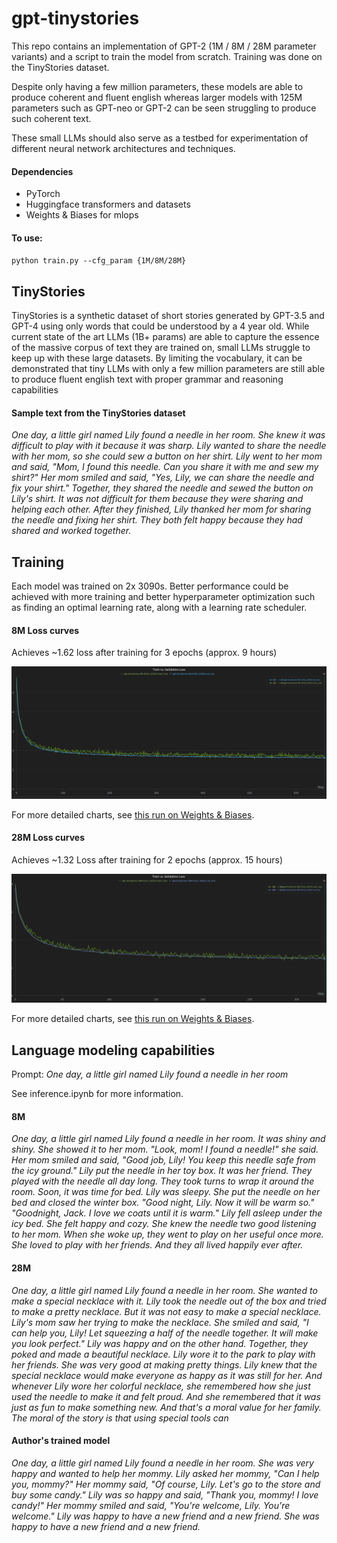 # gpt-tinystories

This repo contains an implementation of GPT-2 (1M / 8M / 28M parameter variants) and a script to train the model from scratch. 
Training was done on the TinyStories dataset.

Despite only having a few million parameters, these models are able to produce coherent and fluent english whereas larger models with 125M parameters such as GPT-neo or GPT-2 can be seen struggling to produce such coherent text.

These small LLMs should also serve as a testbed for experimentation of different neural network architectures and techniques.

#### Dependencies
- PyTorch
- Huggingface transformers and datasets
- Weights & Biases for mlops
#### To use:
`python train.py --cfg_param {1M/8M/28M}`
  
## TinyStories
TinyStories is a synthetic dataset of short stories generated by GPT-3.5 and GPT-4 using only words that could be understood by a 4 year old.
While current state of the art LLMs (1B+ params) are able to capture the essence of the massive corpus of text they are trained on, small LLMs struggle to keep up with these large datasets.
By limiting the vocabulary, it can be demonstrated that tiny LLMs with only a few million parameters are still able to produce fluent english text with proper grammar and reasoning capabilities 

#### Sample text from the TinyStories dataset
*One day, a little girl named Lily found a needle in her room. She knew it was difficult to play with it because it was sharp. Lily wanted to share the needle with her mom, so she could sew a button on her shirt. Lily went to her mom and said, "Mom, I found this needle. Can you share it with me and sew my shirt?" Her mom smiled and said, "Yes, Lily, we can share the needle and fix your shirt." Together, they shared the needle and sewed the button on Lily's shirt. It was not difficult for them because they were sharing and helping each other. After they finished, Lily thanked her mom for sharing the needle and fixing her shirt. They both felt happy because they had shared and worked together.*

## Training
Each model was trained on 2x 3090s.
Better performance could be achieved with more training and better hyperparameter optimization such as finding an optimal learning rate, along with a learning rate scheduler.
#### 8M Loss curves
Achieves ~1.62 loss after training for 3 epochs (approx. 9 hours)

![](imgs/8mloss.png)

For more detailed charts, see [this run on Weights & Biases](https://wandb.ai/rayv/gpt-tinystories/runs/gpwuw85c?workspace=user-rayv).

#### 28M Loss curves
Achieves ~1.32 Loss after training for 2 epochs (approx. 15 hours)

![](imgs/28mloss.png)

For more detailed charts, see [this run on Weights & Biases](https://wandb.ai/rayv/gpt-tinystories/runs/af67cqi3?workspace=user-rayv).


## Language modeling capabilities
Prompt: *One day, a little girl named Lily found a needle in her room*

See inference.ipynb for more information.
#### 8M
*One day, a little girl named Lily found a needle in her room. It was shiny and shiny. She showed it to her mom. "Look, mom! I found a needle!" she said.
Her mom smiled and said, "Good job, Lily! You keep this needle safe from the icy ground."
Lily put the needle in her toy box. It was her friend. They played with the needle all day long. They took turns to wrap it around the room.
Soon, it was time for bed. Lily was sleepy. She put the needle on her bed and closed the winter box. "Good night, Lily. Now it will be warm so." "Goodnight, Jack. I love we coats until it is warm."
Lily fell asleep under the icy bed. She felt happy and cozy. She knew the needle two good listening to her mom. When she woke up, they went to play on her useful once more. She loved to play with her friends. And they all lived happily ever after.*
#### 28M
*One day, a little girl named Lily found a needle in her room. She wanted to make a special necklace with it. Lily took the needle out of the box and tried to make a pretty necklace. But it was not easy to make a special necklace.
Lily's mom saw her trying to make the necklace. She smiled and said, "I can help you, Lily! Let squeezing a half of the needle together. It will make you look perfect." Lily was happy and on the other hand.
Together, they poked and made a beautiful necklace. Lily wore it to the park to play with her friends. She was very good at making pretty things. Lily knew that the special necklace would make everyone as happy as it was still for her. And whenever Lily wore her colorful necklace, she remembered how she just used the needle to make it and felt proud. And she remembered that it was just as fun to make something new. And that's a moral value for her family.
The moral of the story is that using special tools can*
#### Author's trained model
*One day, a little girl named Lily found a needle in her room. She was very happy and wanted to help her mommy.
Lily asked her mommy, "Can I help you, mommy?" Her mommy said, "Of course, Lily. Let's go to the store and buy some candy."
Lily was so happy and said, "Thank you, mommy! I love candy!" Her mommy smiled and said, "You're welcome, Lily. You're welcome."
Lily was happy to have a new friend and a new friend. She was happy to have a new friend and a new friend.*